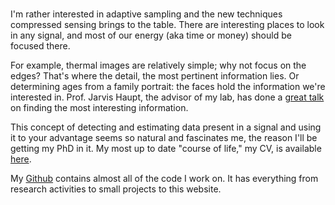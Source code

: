 
<br>

I'm rather interested in adaptive sampling and the new techniques compressed
sensing brings to the table. There are interesting places to look in any
signal, and most of our energy (aka time or money) should be focused there. 

For example, thermal images are relatively simple; why not focus on the edges?
That's where the detail, the most pertinent information lies. Or determining
ages from a family portrait: the faces hold the information we're interested
in. Prof. Jarvis Haupt, the advisor of my lab, has done a [great talk][talk] on
finding the most interesting information.

This concept of detecting and estimating data present in a signal and using it
to your advantage seems so natural and fascinates me, the reason I'll be
getting my PhD in it. My most up to date "course of life," my CV, is available [here][CV].

My [Github][git] contains almost all of the code I work on. It has everything
from research activities to small projects to this website.

<br>
<br>


[talk]:http://nuit-blanche.blogspot.com/2013/08/sahd-compressive-saliency-sensing.html
[CV]:https://www.dropbox.com/s/9s4yvz6mjc7x41a/CV.pdf
[git]:https://github.com/scottsievert?tab=repositories
